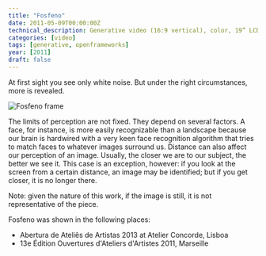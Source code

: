 ```yaml
---
title: "Fosfeno"
date: 2011-05-09T00:00:00Z
technical_description: Generative video (16:9 vertical), color, 19” LCD screen, variable duration
categories: [video]
tags: [generative, openframeworks]
year: [2011]
draft: false
---
```


At first sight you see only white noise. But under the right circumstances, more is revealed.
<!--more-->

![Fosfeno frame][1]

The limits of perception are not fixed. They depend on several factors. A face, for instance, is more easily recognizable than a landscape because our brain is hardwired with a very keen face recognition algorithm that tries to match faces to whatever images surround us. Distance can also affect our perception of an image. Usually, the closer we are to our subject, the better we see it. This case is an exception, however: if you look at the screen from a certain distance, an image may be identified; but if you get closer, it is no longer there.

Note: given the nature of this work, if the image is still, it is not representative of the piece.

Fosfeno was shown in the following places:

* Abertura de Ateliês de Artistas 2013 at Atelier Concorde, Lisboa
* 13e Édition Ouvertures d'Ateliers d'Artistes 2011, Marseille

[1]: images/fosfeno-frame.jpg
